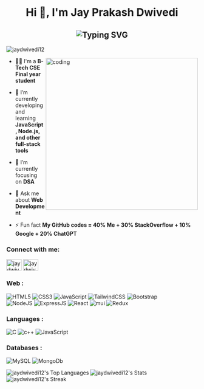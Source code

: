 <h1 align="center">Hi 👋, I'm Jay Prakash Dwivedi</h1>
<h2 align="center" ><img src="https://readme-typing-svg.demolab.com?font=Fira+Code&pause=1000&color=2DFF09&width=435&lines=Everything+starts+with+Hello+World+!!!" alt="Typing SVG"> </h2>
<p align="left"> <img src="https://komarev.com/ghpvc/?username=jaydwivedi12&label=Profile%20views&color=0e75b6&style=flat" alt="jaydwivedi12" /> </p>

<img align="right" alt="coding" width="400" src="https://media.tenor.com/-SV9TjUGabMAAAAC/hacker-python.gif">

- 👨‍💻 I'm a **B-Tech CSE Final year student**

- 🌱 I’m currently developing and learning **JavaScript, Node.js, and other full-stack tools**

- 🔭 I’m currently focusing on **DSA**

- 💬 Ask me about **Web Development**

- ⚡ Fun fact **My GitHub codes = 40% Me + 30% StackOverflow + 10% Google + 20% ChatGPT**

<h3 align="left">Connect with me:</h3>
<p align="left">
<a href="https://linkedin.com/in/jaydwivedi12" target="blank"><img align="center" src="https://raw.githubusercontent.com/rahuldkjain/github-profile-readme-generator/master/src/images/icons/Social/linked-in-alt.svg" alt="jaydwivedi12" height="30" width="40" /></a>
<a href="https://www.leetcode.com/jaydwivedi12" target="blank"><img align="center" src="https://raw.githubusercontent.com/rahuldkjain/github-profile-readme-generator/master/src/images/icons/Social/leet-code.svg" alt="jaydwivedi12" height="30" width="40" /></a>
</p>

<h3 align="left">Web :</h3>
<div align="left">
<img alt="HTML5" src="https://img.shields.io/badge/html5-%23E34F26.svg?style=for-the-badge&logo=html5&logoColor=white"/>
<img alt="CSS3" src="https://img.shields.io/badge/css3-%231572B6.svg?style=for-the-badge&logo=css3&logoColor=white"/> 
<img alt="JavaScript" src="https://img.shields.io/badge/javascript-%23323330.svg?style=for-the-badge&logo=javascript&logoColor=%23F7DF1E"/> 
<img alt="TailwindCSS" src="https://img.shields.io/badge/Tailwind_CSS-38B2AC?style=for-the-badge&logo=tailwind-css&logoColor=white"/>
<img alt="Bootstrap" src="https://img.shields.io/badge/bootstrap-%23563D7C.svg?style=for-the-badge&logo=bootstrap&logoColor=white"/>

<br>
<img alt="NodeJS" src="https://img.shields.io/badge/node.js-%2343853D.svg?style=for-the-badge&logo=node-dot-js&logoColor=white"/>
<img alt="ExpressJS" src="https://img.shields.io/badge/Express.js-000000?style=for-the-badge&logo=express&logoColor=white"/>
<img alt="React" src="https://img.shields.io/badge/react-%2320232a.svg?style=for-the-badge&logo=react&logoColor=%2361DAFB"/>
<img alt="mui" src="https://img.shields.io/badge/Material%20UI-007FFF?style=for-the-badge&logo=mui&logoColor=white"/>
<img alt="Redux" src="https://img.shields.io/badge/Redux-593D88?style=for-the-badge&logo=redux&logoColor=white"/>
</div>

<h3 align="left">Languages :</h3>
  <img alt="C" src="https://img.shields.io/badge/c-%2300599C.svg?style=for-the-badge&logo=c&logoColor=white"/>
  <img alt="c++" src="https://img.shields.io/badge/C%2B%2B-00599C?style=for-the-badge&logo=c%2B%2B&logoColor=white"/>
   <img alt="JavaScript" src="https://img.shields.io/badge/javascript-%23323330.svg?style=for-the-badge&logo=javascript&logoColor=%23F7DF1E"/> 
  </div>

  
  <h3 align="left">Databases :</h3>
<div align="left">
  <img alt="MySQL" src="https://img.shields.io/badge/mysql-%2300f.svg?style=for-the-badge&logo=mysql&logoColor=white"/>
    <img alt="MongoDb" src="https://img.shields.io/badge/MongoDB-%234ea94b.svg?style=for-the-badge&logo=mongodb&logoColor=white"/>
    </div>
    
![jaydwivedi12's Top Languages](https://github-readme-stats.vercel.app/api/top-langs/?username=jaydwivedi12&theme=vue-dark&show_icons=true&hide_border=true&layout=compact)
![jaydwivedi12's Stats](https://github-readme-stats.vercel.app/api?username=jaydwivedi12&theme=vue-dark&show_icons=true&hide_border=true&count_private=true)
![jaydwivedi12's Streak](https://github-readme-streak-stats.herokuapp.com/?user=jaydwivedi12&theme=vue-dark&hide_border=true)
